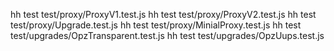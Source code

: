 hh test test/proxy/ProxyV1.test.js
hh test test/proxy/ProxyV2.test.js
hh test test/proxy/Upgrade.test.js
hh test test/proxy/MinialProxy.test.js
hh test test/upgrades/OpzTransparent.test.js
hh test test/upgrades/OpzUups.test.js
